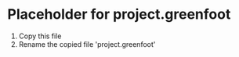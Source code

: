 # Placeholder for project.greenfoot

1. Copy this file
2. Rename the copied file 'project.greenfoot' 